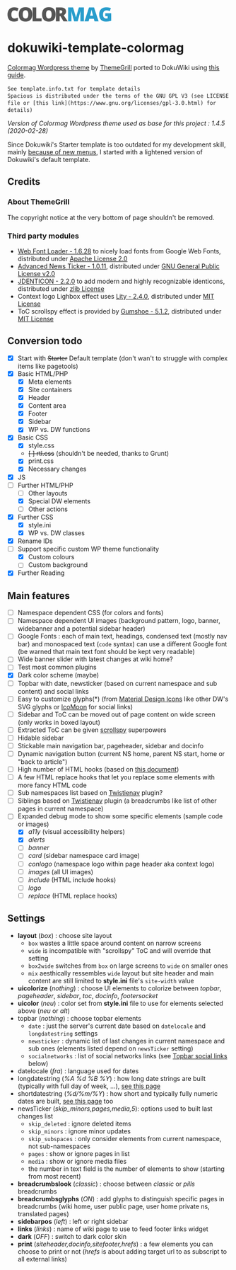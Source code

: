 ![Colormag - Dokuwiki template](/images/colormag-logo.png)

# dokuwiki-template-colormag

<!--
---- template ----
description   : [Colormag Wordpress theme](https://themegrill.com/themes/colormag/) by [ThemeGrill](https://themegrill.com/) ported to DokuWiki
author        : Simon DELAGE
email         : sdelage@gmail.com
lastupdate_dt : 2020-04-08
compatible    : !Greebo
depends       : 
conflicts     : # prefix templates by template:
similar       : 
screenshot_img: # URL to a screenshot (should be a bigger one)
tags          : experimental, flexbox, hooks, html5, modern, namespace, polymorphic, responsive, scrollspy, sidebar, topbar, translation, wordpress

downloadurl   : http://github.com/Geekitude/dokuwiki-template-colormag/zipball/master
bugtracker    : http://github.com/Geekitude/dokuwiki-template-colormag/issues
sourcerepo    : http://github.com/Geekitude/dokuwiki-template-colormag/
donationurl   : https://www.paypal.com/cgi-bin/webscr?cmd=_s-xclick&hosted_button_id=FE645CXCLH49U
----
-->

[Colormag Wordpress theme](https://themegrill.com/themes/colormag/) by [ThemeGrill](https://themegrill.com/) ported to DokuWiki using [this guide](https://www.dokuwiki.org/devel:wp_to_dw_template).

    See template.info.txt for template details
    Spacious is distributed under the terms of the GNU GPL V3 (see LICENSE file or [this link](https://www.gnu.org/licenses/gpl-3.0.html) for details)

*Version of Colormag Wordpress theme used as base for this project : 1.4.5 (2020-02-28)*

Since Dokuwiki's Starter template is too outdated for my development skill, mainly [because of new menus](https://github.com/selfthinker/dokuwiki_template_starter/issues/14), I started with a lightened version of Dokuwiki's default template.

## Credits

### About ThemeGrill

The copyright notice at the very bottom of page shouldn't be removed.

### Third party modules

* [Web Font Loader - 1.6.28](https://github.com/typekit/webfontloader) to nicely load fonts from Google Web Fonts, distributed under [Apache License 2.0](https://www.apache.org/licenses/LICENSE-2.0)
* [Advanced News Ticker - 1.0.11](http://risq.github.io/jquery-advanced-news-ticker/), distributed under [GNU General Public License v2.0](https://www.gnu.org/licenses/gpl-2.0.en.html)
* [JDENTICON - 2.2.0](https://jdenticon.com/) to add modern and highly recognizable identicons, distributed under [zlib License](https://www.zlib.net/zlib_license.html)
* Context logo Lighbox effect uses [Lity - 2.4.0](https://sorgalla.com/lity/), distributed under [MIT License](https://en.wikipedia.org/wiki/MIT_License)
* ToC scrollspy effect is provided by [Gumshoe - 5.1.2](https://github.com/cferdinandi/gumshoe), distributed under [MIT License](https://en.wikipedia.org/wiki/MIT_License)

## Conversion todo

* [x] Start with ~~Starter~~ Default template (don't wan't to struggle with complex items like pagetools)
* [x] Basic HTML/PHP
  * [x] Meta elements
  * [x] Site containers
  * [x] Header
  * [x] Content area
  * [x] Footer
  * [x] Sidebar
  * [x] WP vs. DW functions
* [x] Basic CSS
  * [x] style.css
  * ~~[ ] rtl.css~~ (shouldn't be needed, thanks to Grunt)
  * [x] print.css
  * [x] Necessary changes
* [x] JS
* [ ] Further HTML/PHP
  * [ ] Other layouts
  * [x] Special DW elements
  * [ ] Other actions
* [x] Further CSS
  * [x] style.ini
  * [x] WP vs. DW classes
* [x] Rename IDs
* [ ] Support specific custom WP theme functionality
  * [x] Custom colours
  * [ ] Custom background
* [x] Further Reading

## Main features

* [ ] Namespace dependent CSS (for colors and fonts)
* [ ] Namespace dependent UI images (background pattern, logo, banner, widebanner and a potential sidebar header)
* [ ] Google Fonts : each of main text, headings, condensed text (mostly nav bar) and monospaced text (```code``` syntax) can use a different Google font (be warned that main text font should be kept very readable)
* [ ] Wide banner slider with latest changes at wiki home?
* [ ] Test most common plugins
* [x] Dark color scheme (maybe)
* [ ] Topbar with date, newsticker (based on current namespace and sub content) and social links
* [ ] Easy to customize glyphs(*) (from [Material Design Icons](https://materialdesignicons.com/) like other DW's SVG glyphs or [IcoMoon](https://icomoon.io/) for social links)
* [ ] Sidebar and ToC can be moved out of page content on wide screen (only works in boxed layout)
* [ ] Extracted ToC can be given [scrollspy](https://codepen.io/latifur/pen/qLKXpj) superpowers
* [ ] Hidable sidebar
* [ ] Stickable main navigation bar, pageheader, sidebar and docinfo
* [ ] Dynamic navigation button (current NS home, parent NS start, home or "back to article")
* [ ] High number of HTML hooks (based on [this document](https://www.dokuwiki.org/include_hooks))
* [ ] A few HTML replace hooks that let you replace some elements with more fancy HTML code
* [ ] Sub namespaces list based on [Twistienav](https://www.dokuwiki.org/plugin:twistienav) plugin?
* [ ] Siblings based on [Twistienav](https://www.dokuwiki.org/plugin:twistienav) plugin (a breadcrumbs like list of other pages in current namespace)
* [ ] Expanded debug mode to show some specific elements (sample code or images)
  * [x] *a11y* (visual accessibility helpers)
  * [x] *alerts*
  * [ ] *banner*
  * [ ] *card* (sidebar namespace card image)
  * [ ] *conlogo* (namespace logo within page header aka context logo)
  * [ ] *images* (all UI images)
  * [ ] *include* (HTML include hooks)
  * [ ] *logo*
  * [ ] *replace* (HTML replace hooks)

## Settings

* **layout** (*box*) : choose site layout
  * `box` wastes a little space around content on narrow screens
  * `wide` is incompatible with "scrollspy" ToC and will override that setting
  * `box2wide` switches from `box` on large screens to `wide` on smaller ones
  * `mix` aesthically ressembles `wide` layout but site header and main content are still limited to **style.ini** file's `site-width` value
* **uicolorize** (*nothing*) : choose UI elements to colorize between *topbar*, *pageheader*, *sidebar*, *toc*, *docinfo*, *footersocket*
* **uicolor** (*neu*) : color set from **style.ini** file to use for elements selected above (*neu* or *alt*)
* topbar (*nothing*) : choose topbar elements
  * `date` : just the server's current date based on `datelocale` and `longdatestring` settings
  * `newsticker` : dynamic list of last changes in current namespace and sub ones (elements listed depend on `newsTicker` setting)
  * `socialnetworks` : list of social networks links (see [Topbar social links](https://github.com/geekitude/dokuwiki-template-spacious#topbar-social-links) below)
* datelocale (*fra*) : language used for dates
* longdatestring (*%A %d %B %Y*) : how long date strings are built (typically with full day of week, ...), [see this page](https://www.php.net/manual/fr/function.strftime.php)
* shortdatestring (*%d/%m/%Y*) : how short and typically fully numeric dates are built, [see this page](https://www.php.net/manual/fr/function.strftime.php) too
* newsTicker (*skip_minors,pages,media,5*): options used to built last changes list
  * `skip_deleted` : ignore deleted items
  * `skip_minors` : ignore minor updates
  * `skip_subspaces` : only consider elements from current namespace, not sub-namespaces
  * `pages` : show or ignore pages in list
  * `media` : show or ignore media files
  * the number in text field is the number of elements to show (starting from most recent)
* **breadcrumbslook** (*classic*) : choose between *classic* or *pills* breadcrumbs
* **breadcrumbsglyphs** (*ON*) : add glyphs to distinguish specific pages in breadcrumbs (wiki home, user public page, user home private ns, translated pages)
* **sidebarpos** (*left*) : left or right sidebar
* **links** (*links*) : name of wiki page to use to feed footer links widget
* **dark** (*OFF*) : switch to dark color skin
* **print** (*siteheader,docinfo,sitefooter,hrefs*) : a few elements you can choose to print or not (*hrefs* is about adding target url to as subscript to all external links)
